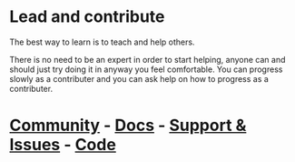 # Lead and contribute

The best way to learn is to teach and help others.

There is no need to be an expert in order to start helping, anyone can and should just try 
doing it in anyway you feel comfortable.
You can progress slowly as a contributer and you can ask help on how to progress as a contributer.


# [Community]()    -    [Docs]()    -    [Support & Issues]()    -    [Code]()
